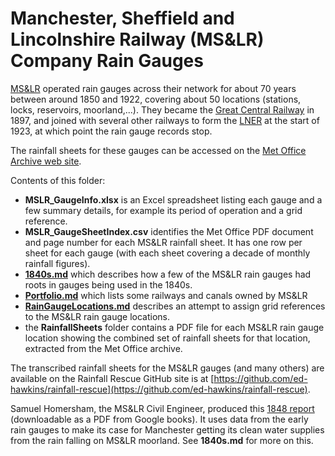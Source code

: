 # Manchester, Sheffield and Lincolnshire Railway (MS&LR) Company Rain Gauges

[MS&LR](https://en.wikipedia.org/wiki/Manchester,_Sheffield_and_Lincolnshire_Railway) operated rain gauges across their network for about 70 years between around 1850 and 1922, covering about 50 locations (stations, locks, reservoirs, moorland,...). They became the [Great Central Railway](https://en.wikipedia.org/wiki/Great_Central_Railway) in 1897, and joined with several other railways to form the [LNER](https://en.wikipedia.org/wiki/London_and_North_Eastern_Railway) at the start of 1923, at which point the rain gauge records stop.

The rainfall sheets for these gauges can be accessed on the [Met Office Archive web site](https://digital.nmla.metoffice.gov.uk/). 

Contents of this folder:

* **MSLR_GaugeInfo.xlsx** is an Excel spreadsheet listing each gauge and a few summary details, for example its period of operation and a grid reference.
* **MSLR_GaugeSheetIndex.csv** identifies the Met Office PDF document and page number for each MS&LR rainfall sheet. It has one row per sheet for each gauge (with each sheet covering a decade of monthly rainfall figures).
* [**1840s.md**](1840s.md) which describes how a few of the MS&LR rain gauges had roots in gauges being used in the 1840s.
* [**Portfolio.md**](Portfolio.md) which lists some railways and canals owned by MS&LR
* [**RainGaugeLocations.md**](RainGaugeLocations.md) describes an attempt to assign grid references to the MS&LR rain gauge locations.
* the **RainfallSheets** folder contains a PDF file for each MS&LR rain gauge location showing the combined set of rainfall sheets for that location, extracted from the Met Office archive.

The transcribed rainfall sheets for the MS&LR gauges (and many others) are available on the Rainfall Rescue GitHub site is at [https://github.com/ed-hawkins/rainfall-rescue](https://github.com/ed-hawkins/rainfall-rescue).

Samuel Homersham, the MS&LR Civil Engineer, produced this [1848 report](https://books.google.co.uk/books?id=2RUHAAAAQAAJ) (downloadable as a PDF from Google books). It uses data from the early rain gauges to make its case for Manchester getting its clean water supplies from the rain falling on MS&LR moorland. See **1840s.md** for more on this.